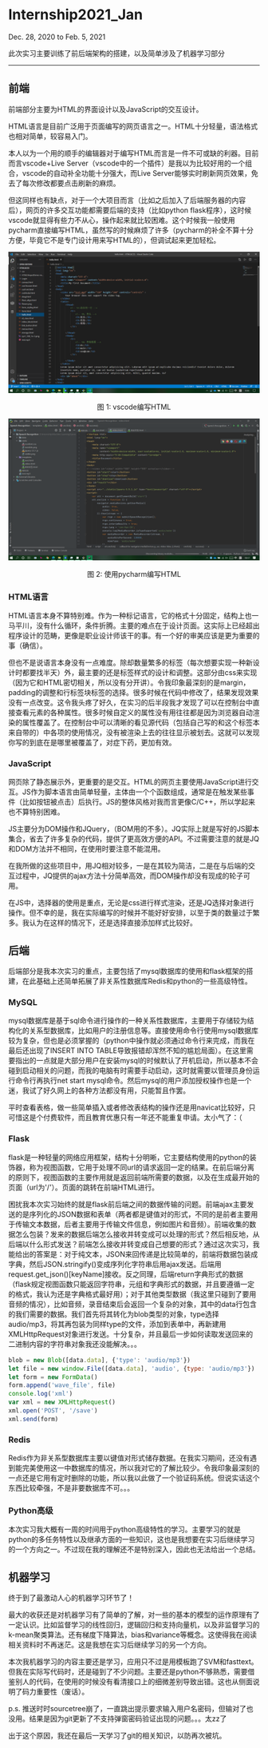# Internship2021_Jan

Dec. 28, 2020 to Feb. 5, 2021

此次实习主要训练了前后端架构的搭建，以及简单涉及了机器学习部分

------

## 前端

前端部分主要为HTML的界面设计以及JavaScript的交互设计。

HTML语言是目前广泛用于页面编写的网页语言之一。HTML十分轻量，语法格式也相对简单，较容易入门。

本人以为一个用的顺手的编辑器对于编写HTML而言是一件不可或缺的利器。目前而言vscode+Live Server（vscode中的一个插件）是我以为比较好用的一个组合，vscode的自动补全功能十分强大，而Live Server能够实时刷新网页效果，免去了每次修改都要点击刷新的麻烦。

但这同样也有缺点，对于一个大项目而言（比如之后加入了后端服务器的内容后），网页的许多交互功能都需要后端的支持（比如python flask程序），这时候vscode就显得有些力不从心，操作起来就比较困难。这个时候我一般使用pycharm直接编写HTML，虽然写的时候麻烦了许多（pycharm的补全不算十分方便，毕竟它不是专门设计用来写HTML的），但调试起来更加轻松。

![image-20210205093619197](README.assets/image-20210205093619197.png)

<center>图 1: vscode编写HTML</center>

![image-20210205101840263](README.assets/image-20210205101840263.png)

<center>图 2: 使用pycharm编写HTML</center>

### HTML语言

HTML语言本身不算特别难。作为一种标记语言，它的格式十分固定，结构上也一马平川，没有什么循环，条件折腾。主要的难点在于设计页面。这实际上已经超出程序设计的范畴，更像是职业设计师该干的事。有一个好的审美应该是更为重要的事（确信）。

但也不是说语言本身没有一点难度。除却数量繁多的标签（每次想要实现一种新设计时都要找半天）外，最主要的还是标签样式的设计和调整。这部分由css来实现（因为它和HTML密切相关，所以没有分开讲）。令我印象最深刻的是margin，padding的调整和行标签块标签的选择。很多时候在代码中修改了，结果发现效果没有一点改变。这令我头疼了好久，在实习的后半段我才发现了可以在控制台中直接查看元素的各种属性。很多时候自定义的属性没有用往往都是因为浏览器自动渲染的属性覆盖了。在控制台中可以清晰的看见源代码（包括自己写的和这个标签本来自带的）中各项的使用情况，没有被渲染上去的往往显示被划去。这就可以发现你写的到底在是哪里被覆盖了，对症下药，更加有效。

### JavaScript

网页除了静态展示外，更重要的是交互。HTML的网页主要使用JavaScript进行交互。JS作为脚本语言由简单轻量，主体由一个个函数组成，通常是在触发某些事件（比如按钮被点击）后执行。JS的整体风格对我而言更像C/C++，所以学起来也不算特别困难。

JS主要分为DOM操作和JQuery，（BOM用的不多）。JQ实际上就是写好的JS脚本集合，省去了许多复杂的代码，提供了更高效方便的API。不过需要注意的就是JQ和DOM方法并不相同，在使用时要注意不能混用。

在我所做的这些项目中，用JQ相对较多，一是在其较为简洁，二是在与后端的交互过程中，JQ提供的ajax方法十分简单高效，而DOM操作却没有现成的轮子可用。

在JS中，选择器的使用是重点，无论是css进行样式渲染，还是JQ选择对象进行操作。但不幸的是，我在实际编写的时候并不能好好安排，以至于类的数量过于繁多。我认为在这样的情况下，还是选择直接添加样式比较好。

## 后端

后端部分是我本次实习的重点，主要包括了mysql数据库的使用和flask框架的搭建，在此基础上还简单拓展了非关系性数据库Redis和python的一些高级特性。

### MySQL

mysql数据库是基于sql命令进行操作的一种关系性数据库，主要用于存储较为结构化的关系型数据库，比如用户的注册信息等。直接使用命令行使用mysql数据库较为复杂，但也是必须掌握的（python中操作就必须通过命令行来完成，而我在最后还出现了INSERT INTO TABLE导致报错却浑然不知的尴尬局面）。在这里需要指出的一点就是大部分用户在安装mysql的时候默认了开机启动，所以基本不会碰到启动相关的问题，而我的电脑有时需要手动启动，这时就需要以管理员身份运行命令行再执行net start mysql命令。然后mysql的用户添加授权操作也是一个迷，我试了好久网上的各种方法都没有用，只能暂且作罢。

平时查看表格，做一些简单插入或者修改表结构的操作还是用navicat比较好，只可惜这是个付费软件，而且教育优惠只有一年还不能重复申请。太小气了：（

### Flask

flask是一种轻量的网络应用框架，结构十分明晰，它主要结构使用的python的装饰器，称为视图函数，它用于处理不同url的请求返回一定的结果。在前后端分离的原则下，视图函数的主要作用就是返回前端所需要的数据，以及在生成最开始的页面（url为'/'）。页面的跳转在前端HTML进行。

困扰我本次实习始终的就是flask前后端之间的数据传输的问题。前端ajax主要发送的是序列化的JSON数据和表单（两者都是键值对的形式，不同的是前者主要用于传输文本数据，后者主要用于传输文件信息，例如图片和音频）。前端收集的数据怎么包装？发来的数据后端怎么接收并转变成可以处理的形式？然后相反地，从后端以什么形式发送？前端怎么接收并转变成自己想要的形式？通过这次实习，我能给出的答案是：对于纯文本，JSON来回传递是比较简单的，前端将数据包装成字典，然后JSON.stringify()变成序列化字符串后用ajax发送。后端用request.get_json()[keyName]接收。反之同理，后端return字典形式的数据（flask规定视图函数只能返回字符串，元组和字典形式的数据，并且要遵循一定的格式，我认为还是字典格式最好用）；对于其他类型数据（我这里只碰到了要用音频的情况），比如音频，录音结束后会返回一个复杂的对象，其中的data行包含的我们需要的数据。我们首先将其转化为blob类型的对象，type选择audio/mp3，将其再包装为同样type的文件，添加到表单中，再新建用XMLHttpRequest对象进行发送。十分复杂，并且最后一步如何读取发送回来的二进制内容的字符串对象我还没能解决。。。

```javascript
blob = new Blob([data.data], {'type': 'audio/mp3'})
let file = new window.File([data.data], 'audio', {type: 'audio/mp3'})
let form = new FormData()
form.append('wave_file', file)
console.log('xml')
var xml = new XMLHttpRequest()
xml.open('POST', '/save')
xml.send(form)
```

### Redis

Redis作为非关系型数据库主要以键值对形式储存数据。在我实习期间，还没有遇到能完美使用这一中数据库的情况，所以我对它的了解比较少。令我印象最深刻的一点还是它用有定时删除的功能，所以我以此做了一个验证码系统。但说实话这个东西比较牵强，不是非要数据库不可。。。

### Python高级

本次实习我大概有一周的时间用于python高级特性的学习。主要学习的就是python的多任务特性以及继承方面的一些知识，这也是我想要在实习后继续学习的一个方向之一。不过现在我的理解还不是特别深入，因此也无法给出一个总结。

## 机器学习

终于到了最激动人心的机器学习环节了！

最大的收获还是对机器学习有了简单的了解，对一些的基本的模型的运作原理有了一定认识。比如监督学习的线性回归，逻辑回归和支持向量机，以及非监督学习的k-mean聚类算法。还有梯度下降算法，bias和variance等概念。这使得我在阅读相关资料时不再迷茫。这是我想在实习后继续学习的另一个方向。

本次我机器学习的内容主要还是学习，应用只不过是用模板跑了SVM和fasttext。但我在实际写代码时，还是碰到了不少问题。主要还是python不够熟悉，需要借鉴别人的代码，在使用的时候没有看清接口上的细微差别导致出错。这也从侧面说明了码力重要性（废话）。















p.s. 推送时时sourcetree崩了，一直跳出提示要求输入用户名密码，但输对了也没用。结果是因为git更新了不支持弹窗密码验证出现的问题。。。太zz了

出于这个原因，我还在最后一天学习了git的相关知识，以防再次被坑。

